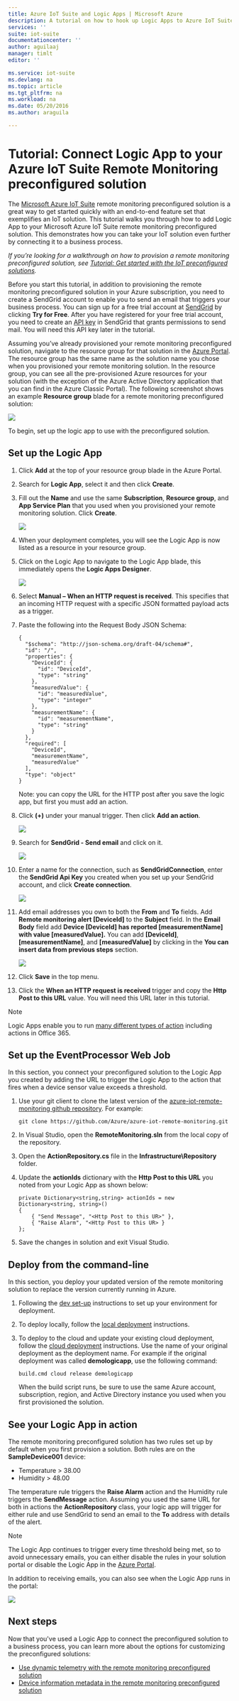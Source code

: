 ```yaml
---
title: Azure IoT Suite and Logic Apps | Microsoft Azure
description: A tutorial on how to hook up Logic Apps to Azure IoT Suite for business process.
services: ''
suite: iot-suite
documentationcenter: ''
author: aguilaaj
manager: timlt
editor: ''

ms.service: iot-suite
ms.devlang: na
ms.topic: article
ms.tgt_pltfrm: na
ms.workload: na
ms.date: 05/20/2016
ms.author: araguila

---
```

# Tutorial: Connect Logic App to your Azure IoT Suite Remote Monitoring preconfigured solution
The [Microsoft Azure IoT Suite](https://azure.microsoft.com/documentation/suites/iot-suite/) remote monitoring preconfigured solution is a great way to get started quickly with an end-to-end feature set that exemplifies an IoT solution. This tutorial walks you through how to add Logic App to your Microsoft Azure IoT Suite remote monitoring preconfigured solution. This demonstrates how you can take your IoT solution even further by connecting it to a business process.

*If you’re looking for a walkthrough on how to provision a remote monitoring preconfigured solution, see [Tutorial: Get started with the IoT preconfigured solutions](iot-suite-getstarted-preconfigured-solutions.md).*

Before you start this tutorial, in addition to provisioning the remote monitoring preconfigured solution in your Azure subscription, you need to create a SendGrid account to enable you to send an email that triggers your business process. You can sign up for a free trial account at [SendGrid](https://sendgrid.com/) by clicking **Try for Free**. After you have registered for your free trial account, you need to create an [API key](https://sendgrid.com/docs/User_Guide/Settings/api_keys.html) in SendGrid that grants permissions to send mail. You will need this API key later in the tutorial.

Assuming you’ve already provisioned your remote monitoring preconfigured solution, navigate to the resource group for that solution in the [Azure Portal](https://portal.azure.com). The resource group has the same name as the solution name you chose when you provisioned your remote monitoring solution. In the resource group, you can see all the pre-provisioned Azure resources for your solution (with the exception of the Azure Active Directory application that you can find in the Azure Classic Portal). The following screenshot shows an example **Resource group** blade for a remote monitoring preconfigured solution:

![](media/iot-suite-logic-apps-tutorial/resourcegroup.png)

To begin, set up the logic app to use with the preconfigured solution.

## Set up the Logic App
1. Click **Add** at the top of your resource group blade in the Azure Portal.
2. Search for **Logic App**, select it and then click **Create**.
3. Fill out the **Name** and use the same **Subscription**, **Resource group**, and **App Service Plan** that you used when you provisioned your remote monitoring solution. Click **Create**.
   
    ![](media/iot-suite-logic-apps-tutorial/createlogicapp.png)
4. When your deployment completes, you will see the Logic App is now listed as a resource in your resource group.
5. Click on the Logic App to navigate to the Logic App blade, this immediately opens the **Logic Apps Designer**.
   
    ![](media/iot-suite-logic-apps-tutorial/logicappsdesigner.png)
6. Select **Manual – When an HTTP request is received**. This specifies that an incoming HTTP request with a specific JSON formatted payload acts as a trigger.
7. Paste the following into the Request Body JSON Schema:
   
    ```
    {
      "$schema": "http://json-schema.org/draft-04/schema#",
      "id": "/",
      "properties": {
        "DeviceId": {
          "id": "DeviceId",
          "type": "string"
        },
        "measuredValue": {
          "id": "measuredValue",
          "type": "integer"
        },
        "measurementName": {
          "id": "measurementName",
          "type": "string"
        }
      },
      "required": [
        "DeviceId",
        "measurementName",
        "measuredValue"
      ],
      "type": "object"
    }
    ```
   
    Note: you can copy the URL for the HTTP post after you save the logic app, but first you must add an action.
8. Click **(+)** under your manual trigger. Then click **Add an action**.
   
    ![](media/iot-suite-logic-apps-tutorial/logicappcode.png)
9. Search for **SendGrid - Send email** and click on it.
   
    ![](media/iot-suite-logic-apps-tutorial/logicappaction.png)
10. Enter a name for the connection, such as **SendGridConnection**, enter the **SendGrid Api Key** you created when you set up your SendGrid account, and click **Create connection**.
    
    ![](media/iot-suite-logic-apps-tutorial/sendgridconnection.png)
11. Add email addresses you own to both the **From** and **To** fields. Add **Remote monitoring alert [DeviceId]** to the **Subject** field. In the **Email Body** field add **Device [DeviceId] has reported [measurementName] with value [measuredValue].** You can add **[DeviceId]**, **[measurementName]**, and **[measuredValue]** by clicking in the **You can insert data from previous steps** section.
    
    ![](media/iot-suite-logic-apps-tutorial/sendgridaction.png)
12. Click **Save** in the top menu.
13. Click the **When an HTTP request is received** trigger and copy the **Http Post to this URL** value. You will need this URL later in this tutorial.

> [!NOTE]
> Logic Apps enable you to run [many different types of action](../connectors/apis-list.md) including actions in Office 365. 
> 
> 

## Set up the EventProcessor Web Job
In this section, you connect your preconfigured solution to the Logic App you created by adding the URL to trigger the Logic App to the action that fires when a device sensor value exceeds a threshold.

1. Use your git client to clone the latest version of the [azure-iot-remote-monitoring github repository](https://github.com/Azure/azure-iot-remote-monitoring). For example:
   
    ```
    git clone https://github.com/Azure/azure-iot-remote-monitoring.git
    ```
2. In Visual Studio, open the **RemoteMonitoring.sln** from the local copy of the repository.
3. Open the **ActionRepository.cs** file in the **Infrastructure\\Repository** folder.
4. Update the **actionIds** dictionary with the **Http Post to this URL** you noted from your Logic App as shown below:
   
    ```
    private Dictionary<string,string> actionIds = new Dictionary<string, string>()
    {
        { "Send Message", "<Http Post to this UR>" },
        { "Raise Alarm", "<Http Post to this UR> }
    };
    ```
5. Save the changes in solution and exit Visual Studio.

## Deploy from the command-line
In this section, you deploy your updated version of the remote monitoring solution to replace the version currently running in Azure.

1. Following the [dev set-up](https://github.com/Azure/azure-iot-remote-monitoring/blob/master/Docs/dev-setup.md) instructions to set up your environment for deployment.
2. To deploy locally, follow the [local deployment](https://github.com/Azure/azure-iot-remote-monitoring/blob/master/Docs/local-deployment.md) instructions.
3. To deploy to the cloud and update your existing cloud deployment, follow the [cloud deployment](https://github.com/Azure/azure-iot-remote-monitoring/blob/master/Docs/cloud-deployment.md) instructions. Use the name of your original deployment as the deployment name. For example if the original deployment was called **demologicapp**, use the following command:
   
   ``
   build.cmd cloud release demologicapp
   ``
   
   When the build script runs, be sure to use the same Azure account, subscription, region, and Active Directory instance you used when you first provisioned the solution.

## See your Logic App in action
The remote monitoring preconfigured solution has two rules set up by default when you first provision a solution. Both rules are on the **SampleDevice001** device:

* Temperature > 38.00
* Humidity > 48.00

The temperature rule triggers the **Raise Alarm** action and the Humidity rule triggers the **SendMessage** action. Assuming you used the same URL for both in actions the **ActionRepository** class, your logic app will trigger for either rule and use SendGrid to send an email to the **To** address with details of the alert.

> [!NOTE]
> The Logic App continues to trigger every time threshold being met, so to avoid unnecessary emails, you can either disable the rules in your solution portal or disable the Logic App in the [Azure Portal](https://portal.azure.com).
> 
> 

In addition to receiving emails, you can also see when the Logic App runs in the portal:

![](media/iot-suite-logic-apps-tutorial/logicapprun.png)

## Next steps
Now that you've used a Logic App to connect the preconfigured solution to a business process, you can learn more about the options for customizing the preconfigured solutions:

* [Use dynamic telemetry with the remote monitoring preconfigured solution](iot-suite-dynamic-telemetry.md)
* [Device information metadata in the remote monitoring preconfigured solution](iot-suite-remote-monitoring-device-info.md)

[lnk-dynamic]: iot-suite-dynamic-telemetry.md
[lnk-devinfo]: iot-suite-remote-monitoring-device-info.md

[lnk-internetofthings]: https://azure.microsoft.com/documentation/suites/iot-suite/
[lnk-getstarted]: iot-suite-getstarted-preconfigured-solutions.md
[lnk-azureportal]: https://portal.azure.com
[lnk-logic-apps-actions]: ../connectors/apis-list.md
[lnk-rmgithub]: https://github.com/Azure/azure-iot-remote-monitoring
[lnk-devsetup]: https://github.com/Azure/azure-iot-remote-monitoring/blob/master/Docs/dev-setup.md
[lnk-localdeploy]: https://github.com/Azure/azure-iot-remote-monitoring/blob/master/Docs/local-deployment.md
[lnk-clouddeploy]: https://github.com/Azure/azure-iot-remote-monitoring/blob/master/Docs/cloud-deployment.md
